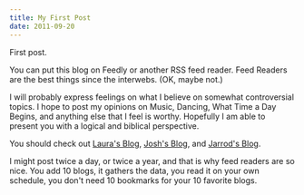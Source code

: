 ```yaml
---
title: My First Post
date: 2011-09-20
---
```


First post.

You can put this blog on Feedly or another RSS feed reader. Feed Readers are the best things since the interwebs. (OK, maybe not.)

I will probably express feelings on what I believe on somewhat controversial topics. I hope to post my opinions on Music, Dancing, What Time a Day Begins, and anything else that I feel is worthy. Hopefully I am able to present you with a logical and biblical perspective.

You should check out [Laura's Blog](http://trueandfaithfulwords.wordpress.com/), [Josh's Blog](http://joshduff.com/), and [Jarrod's Blog](http://cougarlane.com/_/The_Race_Blog/The_Race_Blog.html).

I might post twice a day, or twice a year, and that is why feed readers are so nice. You add 10 blogs, it gathers the data, you read it on your own schedule, you don't need 10 bookmarks for your 10 favorite blogs.

